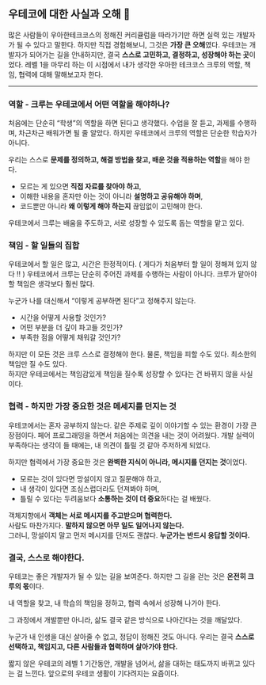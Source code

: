 ## 우테코에 대한 사실과 오해 🐢
많은 사람들이 우아한테크코스의 정해진 커리큘럼을 따라가기만 하면 실력 있는 개발자가 될 수 있다고 말한다.
하지만 직접 경험해보니, 그것은 **가장 큰 오해**였다. 우테코는 개발자가 되어가는 길을 안내하지만, 결국 **스스로 고민하고, 결정하고, 성장해야 하는 곳**이었다.
레벨 1을 마무리 하는 이 시점에서 내가 생각한 우아한 테크코스 크루의 역할, 책임, 협력에 대해 말해보고자 한다. 
- - -
### 역할 - 크루는 우테코에서 어떤 역할을 해야하나?
처음에는 단순히 “학생”의 역할을 하면 된다고 생각했다. 수업을 잘 듣고, 과제를 수행하며, 차근차근 배워가면 될 줄 알았다.
하지만 우테코에서 크루의 역할은 단순한 학습자가 아니다.

우리는 스스로 **문제를 정의하고, 해결 방법을 찾고, 배운 것을 적용하는 역할**을 해야 한다.
- 모르는 게 있으면 **직접 자료를 찾아야 하고**,
- 이해한 내용을 혼자만 아는 것이 아니라 **설명하고 공유해야 하며**,
- 코드뿐만 아니라 **왜 이렇게 해야 하는지** 끊임없이 고민해야 한다.

우테코에서 크루는 배움을 주도하고, 서로 성장할 수 있도록 돕는 역할을 맡고 있다.

### 책임 - 할 일들의 집합
우테코에서 할 일은 많고, 시간은 한정적이다. ( 게다가 처음부터 할 일이 정해져 있지 않다 !! ) 우테코에서 크루는 단순히 주어진 과제를 수행하는 사람이 아니다. 크루가 맡아야 할 책임은 생각보다 훨씬 많다.

누군가 나를 대신해서 “이렇게 공부하면 된다”고 정해주지 않는다.
- 시간을 어떻게 사용할 것인가?
- 어떤 부분을 더 깊이 파고들 것인가?
- 부족한 점을 어떻게 채워갈 것인가?

하지만 이 모든 것은 크루 스스로 결정해야 한다. 물론, 책임을 피할 수도 있다. 최소한의 책임만 질 수도 있다.    
하지만 우테코에서는 책임감있게 책임을 질수록 성장할 수 있다는 건 바뀌지 않을 사실이다.   

### 협력 - 하지만 가장 중요한 것은 메세지를 던지는 것  
우테코에서는 혼자 공부하지 않는다. 같은 주제로 깊이 이야기할 수 있는 환경이 가장 큰 장점이다.
페어 프로그래밍을 하면서 처음에는 의견을 내는 것이 어려웠다.
개발 실력이 부족하다는 생각이 들 때에는, 내 의견이 틀릴 것 같아 주저하게 되었다.

하지만 협력에서 가장 중요한 것은 **완벽한 지식이 아니라, 메시지를 던지는 것**이었다.
- 모르는 것이 있다면 망설이지 않고 질문해야 하고,
- 내 생각이 있다면 조심스럽더라도 던져봐야 하며,
- 틀릴 수 있다는 두려움보다 **소통하는 것이 더 중요**하다는 걸 배웠다.

객체지향에서 **객체는 서로 메시지를 주고받으며 협력한다.**   
사람도 마찬가지다. **말하지 않으면 아무 일도 일어나지 않는다.**   
그러니, 망설이지 말고 먼저 메시지를 던져도 괜찮다. **누군가는 반드시 응답할 것이다.**   

### 결국, 스스로 해야한다. 
우테코는 좋은 개발자가 될 수 있는 길을 보여준다. 하지만 그 길을 걷는 것은 **온전히 크루의 몫**이다.

내 역할을 찾고,
내 학습의 책임을 정하고,
협력 속에서 성장해 나가야 한다.

그 과정에서 개발뿐만 아니라, 삶도 결국 같은 방식으로 나아간다는 것을 깨달았다.

누군가 내 인생을 대신 살아줄 수 없고,
정답이 정해진 것도 아니다.
우리는 결국 **스스로 선택하고, 책임지고, 다른 사람들과 협력하며 살아가야 한다.**

짧지 않은 우테코의 레벨 1 기간동안, 개발을 넘어서, 삶을 대하는 태도까지 바뀌고 있다는 걸 느낀다. 앞으로의 우테코 생활이 기다려지는 요즘이다.
